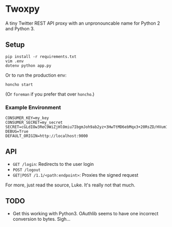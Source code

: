 # Twoxpy

A tiny Twitter REST API proxy with an unpronouncable name for Python 2 and
Python 3.

## Setup

```
pip install -r requirements.txt
vim .env
dotenv python app.py
```

Or to run the production env:

`honcho start`

(Or `foreman` if you prefer that over `honcho`.)

### Example Environment

```
CONSUMER_KEY=my_key
CONSUMER_SECRET=my_secret
SECRET=cGLdIOw3ReC9WiZjHlOmiu7IbgmJoh9ab2yz+3HwTtMD6ebMqx3+20RsZD/HVum1Eg0=
DEBUG=True
DEFAULT_ORIGIN=http://localhost:9000
```

## API

- `GET /login`: Redirects to the user login
- `POST /logout`
- `GET|POST /1.1/<path:endpoint>`: Proxies the signed request

For more, just read the source, Luke. It's really not that much.

## TODO

- Get this working with Python3. OAuthlib seems to have one incorrect conversion
  to bytes. Sigh...
